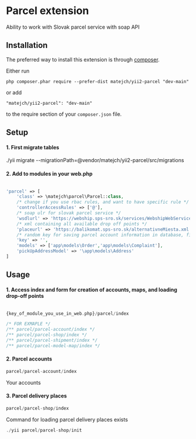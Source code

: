 Parcel extension
====================
Ability to work with Slovak parcel service with soap API

Installation
------------

The preferred way to install this extension is through [composer](http://getcomposer.org/download/).

Either run

```
php composer.phar require --prefer-dist matejch/yii2-parcel "dev-main"
```

or add

```
"matejch/yii2-parcel": "dev-main"
```

to the require section of your `composer.json` file.

Setup
-----

#### 1. First migrate tables
./yii migrate --migrationPath=@vendor/matejch/yii2-parcel/src/migrations

#### 2. Add to modules in your web.php

```php 

'parcel' => [
    'class' => \matejch\parcel\Parcel::class,
    /* change if you use rbac rules, and want to have specific rule */
    'controllerAccessRules' => ['@'],
    /* soap ulr for slovak parcel service */
    'wsdlurl' => 'https://webship.sps-sro.sk/services/WebshipWebService?wsdl',
    /* xml containing all available drop off points */
    'placeurl' => 'https://balikomat.sps-sro.sk/alternativneMiesta.xml',
    /* random key for saving parcel account information in database, file can be also used */
    'key' => '',
    'models' => ['app\models\Order','app\models\Complaint'],
    'pickUpAddressModel' => '\app\models\Address'
]

```

Usage
-----

#### 1. Access index and form for creation of accounts, maps, and loading drop-off points

```php 

{key_of_module_you_use_in_web.php}/parcel/index

/* FOR EXMAPLE */
/** parcel/parcel-account/index */
/** parcel/parcel-shop/index */
/** parcel/parcel-shipment/index */
/** parcel/parcel-model-map/index */

```

#### 2. Parcel accounts
```php  
parcel/parcel-account/index
```

Your accounts


#### 3. Parcel delivery places
```php  
parcel/parcel-shop/index
```

Command for loading parcel delivery places exists

```php
./yii parcel/parcel-shop/init
```